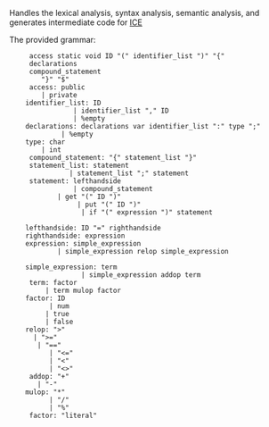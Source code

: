 Handles the lexical analysis, syntax analysis, semantic analysis, 
and generates intermediate code for [ICE](http://faculty.frostburg.edu/cosc/mohsen-chitsaz-home/ice/#1) 



The provided grammar: 

```
 	 access static void ID "(" identifier_list ")" "{"
 	 declarations
 	 compound_statement
		"}" "$"
	 access: public
       	| private
 	identifier_list: ID
                | identifier_list "," ID
                | %empty
 	declarations: declarations var identifier_list ":" type ";"
             | %empty
 	type: char
     	| int
	 compound_statement: "{" statement_list "}"
	 statement_list: statement
               | statement_list ";" statement
	 statement: lefthandside
         	 	| compound_statement
          	| get "(" ID ")"
         		 | put "(" ID ")"
        		  | if "(" expression ")" statement

 	lefthandside: ID "=" righthandside
 	righthandside: expression
 	expression: simple_expression
           	| simple_expression relop simple_expression

 	simple_expression: term
                  | simple_expression addop term
	 term: factor
    	 | term mulop factor
 	factor: ID
     	  | num
      	 | true
      	 | false
 	relop: ">"
   	  | ">="
   	   | "=="
    	  | "<="
    	  | "<"
    	  | "<>"
	 addop: "+"
   	   | "-"
 	mulop: "*"
    	  | "/"
    	  | "%"
	 factor: "literal"
```